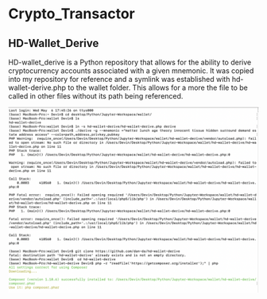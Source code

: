 # Crypto_Transactor

## HD-Wallet_Derive
HD-wallet_derive is a Python repository that allows for the ability to derive cryptocurrency accounts associated with a given mnemonic. It was copied into my repository for reference and a symlink was established with hd-wallet-derive.php to the wallet folder. This allows for a more the file to be called in other files without its path being referenced.

![hd-wallet link and derive](wallet/Screenshots/link_derive.png)
